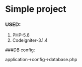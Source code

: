 # Simple project

### USED:

1. PHP-5.6
2. Codeigniter-3.1.4

###DB config:

application->config->database.php